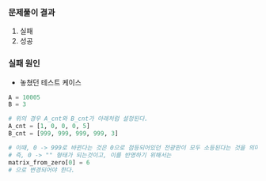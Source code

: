 ### 문제풀이 결과

1. 실패
2. 성공



### 실패 원인

* 놓쳤던 테스트 케이스

```python
A = 10005
B = 3

# 위의 경우 A_cnt와 B_cnt가 아래처럼 설정된다.
A_cnt = [1, 0, 0, 0, 5]
B_cnt = [999, 999, 999, 999, 3]

# 이때, 0 -> 999로 바뀐다는 것은 0으로 점등되어있던 전광판이 모두 소등된다는 것을 의미한다.
# 즉, 0 -> "" 형태가 되는것이고, 이를 반영하기 위해서는
matrix_from_zero[0] = 6
# 으로 변경되어야 한다.
```

